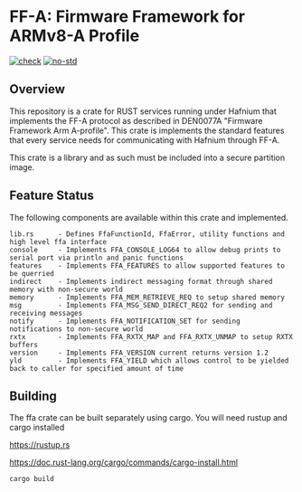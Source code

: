 # FF-A: Firmware Framework for ARMv8-A Profile
[![check](https://github.com/pop-project/ffa/actions/workflows/check.yml/badge.svg)](https://github.com/pop-project/ffa/actions/workflows/check.yml)
[![no-std](https://github.com/pop-project/ffa/actions/workflows/nostd.yml/badge.svg)](https://github.com/pop-project/ffa/actions/workflows/nostd.yml)
## Overview
This repository is a crate for RUST services running under Hafnium that implements the FF-A protocol as described in DEN0077A "Firmware Framework Arm A-profile". This crate is implements the standard features that every service needs for communicating with Hafnium through FF-A.

This crate is a library and as such must be included into a secure partition image. 

## Feature Status
The following components are available within this crate and implemented.
```
lib.rs      - Defines FfaFunctionId, FfaError, utility functions and high level ffa interface
console     - Implements FFA_CONSOLE_LOG64 to allow debug prints to serial port via println and panic functions
features    - Implements FFA_FEATURES to allow supported features to be querried
indirect    - Implements indirect messaging format through shared memory with non-secure world
memory      - Implements FFA_MEM_RETRIEVE_REQ to setup shared memory
msg         - Implements FFA_MSG_SEND_DIRECT_REQ2 for sending and receiving messages
notify      - Implements FFA_NOTIFICATION_SET for sending notifications to non-secure world
rxtx        - Implements FFA_RXTX_MAP and FFA_RXTX_UNMAP to setup RXTX buffers
version     - Implements FFA_VERSION current returns version 1.2
yld         - Implements FFA_YIELD which allows control to be yielded back to caller for specified amount of time
```

## Building
The ffa crate can be built separately using cargo. You will need rustup and cargo installed

https://rustup.rs

https://doc.rust-lang.org/cargo/commands/cargo-install.html

```
cargo build
```
